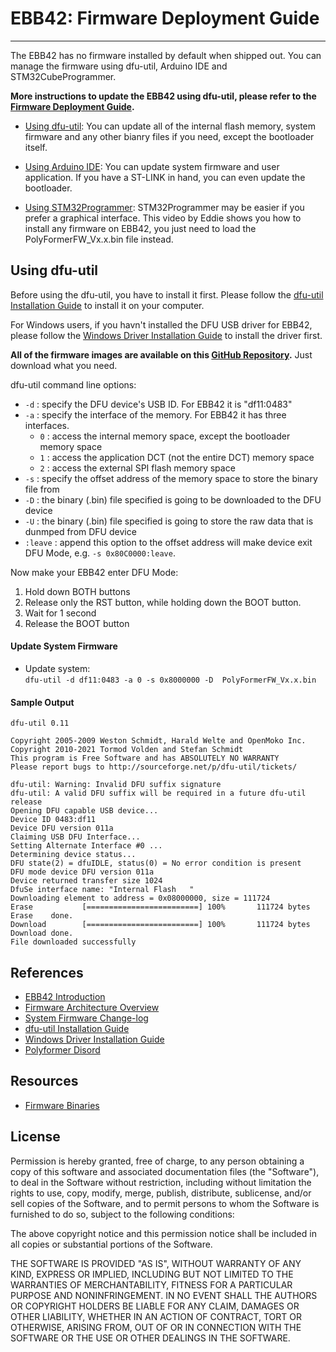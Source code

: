 # EBB42: Firmware Deployment Guide
---

The EBB42 has no firmware installed by default when shipped out. You can manage the firmware using dfu-util, Arduino IDE and STM32CubeProgrammer.<!-- , Particle CLI, Particle Cloud, Ymodem and OpenOCD. -->

**More instructions to update the EBB42 using dfu-util, please refer to the [Firmware Deployment Guide](#using-dfu-util).**

* [Using dfu-util](#using-dfu-util): You can update all of the internal flash memory, system firmware and any other bianry files if you need, except the bootloader itself.

* [Using Arduino IDE](#using-arduino-ide): You can update system firmware and  user application. If you have a ST-LINK in hand, you can even update the bootloader.

* [Using STM32Programmer](https://youtu.be/_FELCN8CbWA?t=385): STM32Programmer may be easier if you prefer a graphical interface. This video by Eddie shows you how to install any firmware on EBB42, you just need to load the PolyFormerFW_Vx.x.bin file instead.

## <span id="using-dfu-util">Using dfu-util</span>

Before using the dfu-util, you have to install it first. Please follow the [dfu-util Installation Guide](dfu-util_installation_guide.md) to install it on your computer.

For Windows users, if you havn't installed the DFU USB driver for EBB42, please follow the [Windows Driver Installation Guide](windows_driver_installation_guide.md) to install the driver first.

**All of the firmware images are available on this [GitHub Repository](https://github.com/Reiten966/Polyformer/tree/main/Electronics/EBB42%20%2B%20Alexware).** Just download what you need.

dfu-util command line options:

* `-d` : specify the DFU device's USB ID. For EBB42 it is "df11:0483"
* `-a` : specify the interface of the memory. For EBB42 it has three interfaces.
    - `0` : access the internal memory space, except the bootloader memory space
    - `1` : access the application DCT (not the entire DCT) memory space
    - `2` : access the external SPI flash memory space
* `-s` : specify the offset address of the memory space to store the binary file from
* `-D` : the binary (.bin) file specified is going to be downloaded to the DFU device
* `-U` : the binary (.bin) file specified is going to store the raw data that is dunmped from DFU device
* `:leave` : append this option to the offset address will make device exit DFU Mode, e.g. `-s 0x80C0000:leave`.

Now make your EBB42 enter DFU Mode:

1. Hold down BOTH buttons
2. Release only the RST button, while holding down the BOOT button.
3. Wait for 1 second
4. Release the BOOT button

#### Update System Firmware

* Update system:    
`dfu-util -d df11:0483 -a 0 -s 0x8000000 -D 
PolyFormerFW_Vx.x.bin`

#### Sample Output
    dfu-util 0.11

    Copyright 2005-2009 Weston Schmidt, Harald Welte and OpenMoko Inc.
    Copyright 2010-2021 Tormod Volden and Stefan Schmidt
    This program is Free Software and has ABSOLUTELY NO WARRANTY
    Please report bugs to http://sourceforge.net/p/dfu-util/tickets/

    dfu-util: Warning: Invalid DFU suffix signature
    dfu-util: A valid DFU suffix will be required in a future dfu-util release
    Opening DFU capable USB device...
    Device ID 0483:df11
    Device DFU version 011a
    Claiming USB DFU Interface...
    Setting Alternate Interface #0 ...
    Determining device status...
    DFU state(2) = dfuIDLE, status(0) = No error condition is present
    DFU mode device DFU version 011a
    Device returned transfer size 1024
    DfuSe interface name: "Internal Flash   "
    Downloading element to address = 0x08000000, size = 111724
    Erase           [=========================] 100%       111724 bytes
    Erase    done.
    Download        [=========================] 100%       111724 bytes
    Download done.
    File downloaded successfully


<!-- ## <span id="using-arduino-ide">Using Arduino IDE</span>

If this is your first time playing with the EBB42 using Arduino IDE, you are recommended to follow the [Getting Started with Arduino IDE](getting_started_with_arduino_ide.md) to set up the Arduino environment first. -->

<!-- #### Update User Application (aka. Arduino sketch)

To upload your sketch, simply click on the ![image](images/Upload_icon.png) icon.

#### Update System Firmware
##### 1. via Native USB Port

If you connect your EBB42 directly to the computer, you can update the EBB42's system firmware, by using the "**EBB42 FW Uploader**" programmer.  The factory reset application will also be updated.

- Connect your EBB42 to computer and put it in DFU mode:

    - Hold down BOTH buttons
    - Release only the RST button, while holding down the BOOT button.
    - Wait for 1 second
    - Release the SETUP button

- Select the board: "Tools > Board: EBB42 (Native USB Port)"

- Select the programmer:  "Tools > Programmer: EBB42 FW Uploader"

- Click on "Tools > Burn Bootloader" to update the system firmware.

- After the burn bootloader operation completed, the on-board blue LED start blinking rapidly, since it has also downloaded a blink application, in case that your old application is not compatible with the updated system firmware.

##### 2. via ST-LINK USB Port

If you mount your EBB42 onto ST-LINK and connect the ST-LINK to your computer, you can update the EBB42's bootloader and its system firmware by using the "**ST-LINK**" programmer.

- Mount your EBB42 (be aware of the orientation) onto ST-LINK and connect the ST-LINK to your computer

- Select the board: "Tools > Board: RedBear EBB42 (ST-LINK USB Port)"

- Select the programmer:  "Tools > Programmer: ST-LINK"

- Click on "Tools > Burn Bootloader" to update the bootloader and system firmware.

- After the burn bootloader operation completed, the on-board blue LED start blinking rapidly, since it has also downloaded a blink application, in case that your old application is not compatible with the updated system firmware. -->


## References

* [EBB42 Introduction](EBB42_introduction.md)
* [Firmware Architecture Overview](firmware_architecture_overview.md)
* [System Firmware Change-log](system_firmware_changelog.md)
* [dfu-util Installation Guide](dfu-util_installation_guide.md)
* [Windows Driver Installation Guide](windows_driver_installation_guide.md)
* [Polyformer Disord](https://discord.gg/JUNUWZkG)


## Resources

* [Firmware Binaries](https://github.com/Reiten966/Polyformer/tree/main/Electronics/EBB42%20%2B%20Alexware)


## License

Permission is hereby granted, free of charge, to any person obtaining a copy of this software and associated documentation files (the "Software"), to deal in the Software without restriction, including without limitation the rights to use, copy, modify, merge, publish, distribute, sublicense, and/or sell copies of the Software, and to permit persons to whom the Software is furnished to do so, subject to the following conditions:

The above copyright notice and this permission notice shall be included in all copies or substantial portions of the Software.

THE SOFTWARE IS PROVIDED "AS IS", WITHOUT WARRANTY OF ANY KIND, EXPRESS OR IMPLIED, INCLUDING BUT NOT LIMITED TO THE WARRANTIES OF MERCHANTABILITY, FITNESS FOR A PARTICULAR PURPOSE AND NONINFRINGEMENT. IN NO EVENT SHALL THE AUTHORS OR COPYRIGHT HOLDERS BE LIABLE FOR ANY CLAIM, DAMAGES OR OTHER LIABILITY, WHETHER IN AN ACTION OF CONTRACT, TORT OR OTHERWISE, ARISING FROM, OUT OF OR IN CONNECTION WITH THE SOFTWARE OR THE USE OR OTHER DEALINGS IN THE SOFTWARE.
